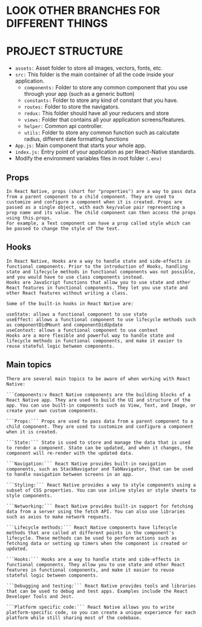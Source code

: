 # LOOK OTHER BRANCHES FOR DIFFERENT THINGS

# PROJECT STRUCTURE
* ```assets:``` Asset folder to store all images, vectors, fonts, etc.
* ```src:``` This folder is the main container of all the code inside your application.
  * ```components:``` Folder to store any common component that you use through your app (such as a generic button)
  * ```constants:``` Folder to store any kind of constant that you have.
  * ```routes:``` Folder to store the navigators.
  * ```redux:``` This folder should have all your reducers and store
  * ```views:``` Folder that contains all your application screens/features.
  * ```helper:``` Common api controller.
  * ```utils:``` Folder to store any common function such as calcutate radius, different date formatting functions
* ```App.js:``` Main component that starts your whole app.
* ```index.js:``` Entry point of your application as per React-Native standards.
* Modify the environment variables files in root folder ```(.env)```

## Props
```
In React Native, props (short for "properties") are a way to pass data from a parent component to a child component. They are used to customize and configure a component when it is created. Props are passed as a single object, with each key/value pair representing a prop name and its value. The child component can then access the props using this.props.
For example, a Text component can have a prop called style which can be passed to change the style of the text.
```

## Hooks
```
In React Native, Hooks are a way to handle state and side-effects in functional components. Prior to the introduction of Hooks, handling state and lifecycle methods in functional components was not possible, and you would have to use class components instead.
Hooks are JavaScript functions that allow you to use state and other React features in functional components. They let you use state and other React features without writing a class.

Some of the built-in hooks in React Native are:

useState: allows a functional component to use state
useEffect: allows a functional component to use lifecycle methods such as componentDidMount and componentDidUpdate
useContext: allows a functional component to use context
Hooks are a more flexible and powerful way to handle state and lifecycle methods in functional components, and make it easier to reuse stateful logic between components.
```

## Main topics
```
There are several main topics to be aware of when working with React Native:

```Components:v React Native components are the building blocks of a React Native app. They are used to build the UI and structure of the app. You can use built-in components such as View, Text, and Image, or create your own custom components.

```Props:``` Props are used to pass data from a parent component to a child component. They are used to customize and configure a component when it is created.

```State:``` State is used to store and manage the data that is used to render a component. State can be updated, and when it changes, the component will re-render with the updated data.

```Navigation:``` React Native provides built-in navigation components, such as StackNavigator and TabNavigator, that can be used to handle navigation between screens in an app.

```Styling:``` React Native provides a way to style components using a subset of CSS properties. You can use inline styles or style sheets to style components.

```Networking:``` React Native provides built-in support for fetching data from a server using the fetch API. You can also use libraries such as axios to make network requests.

```Lifecycle methods:``` React Native components have lifecycle methods that are called at different points in the component's lifecycle. These methods can be used to perform actions such as fetching data or setting up timers when the component is created or updated.

```Hooks:``` Hooks are a way to handle state and side-effects in functional components. They allow you to use state and other React features in functional components, and make it easier to reuse stateful logic between components.

```Debugging and testing:``` React Native provides tools and libraries that can be used to debug and test apps. Examples include the React Developer Tools and Jest.

```Platform specific code:``` React Native allows you to write platform-specific code, so you can create a unique experience for each platform while still sharing most of the codebase.
```


